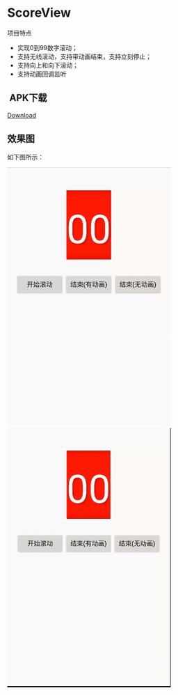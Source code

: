 # ScoreView

项目特点
* 实现0到99数字滚动；
* 支持无线滚动，支持带动画结束，支持立刻停止；
* 支持向上和向下滚动；
* 支持动画回调监听


##  APK下载
[Download](https://github.com/linuxjava/ScoreView/raw/master/apk/app-debug.apk)

## 效果图
如下图所示：

![image](https://github.com/linuxjava/ScoreView/raw/master/gif/1.gif)
![image](https://github.com/linuxjava/ScoreView/raw/master/gif/2.gif)

